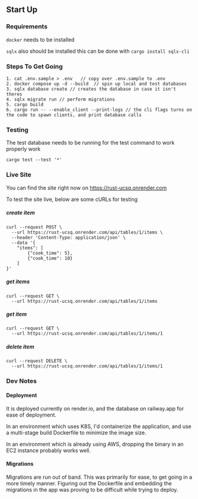 ## Start Up

### Requirements

`docker` needs to be installed

`sqlx` also should be installed
this can be done with `cargo install sqlx-cli`

### Steps To Get Going

    1. cat .env.sample > .env   // copy over .env.sample to .env
    2. docker compose up -d --build  // spin up local and test databases
    3. sqlx database create // creates the database in case it isn't theres
    4. sqlx migrate run // perform migrations
    5. cargo build
    6. cargo run -- --enable_client --print-logs // the cli flags turns on the code to spawn clients, and print database calls

### Testing

The test database needs to be running for the test command to work properly work

`cargo test --test '*'`

### Live Site

You can find the site right now on
https://rust-ucsq.onrender.com

To test the site live, below are some cURLs for testing

##### create item

```
curl --request POST \
  --url https://rust-ucsq.onrender.com/api/tables/1/items \
  --header 'Content-Type: application/json' \
  --data '{
	"items": [
		{"cook_time": 5},
		{"cook_time": 10}
	]
}'
```

##### get items

```
curl --request GET \
  --url https://rust-ucsq.onrender.com/api/tables/1/items
```

##### get item

```
curl --request GET \
  --url https://rust-ucsq.onrender.com/api/tables/1/items/1
```

##### delete item

```
curl --request DELETE \
  --url https://rust-ucsq.onrender.com/api/tables/1/items/1
```

### Dev Notes

#### Deployment

It is deployed currently on render.io, and the database on railway.app for ease of deployment.

In an environment which uses K8S, I'd containerize the application, and use a multi-stage build Dockerfile to minimize the image size.

In an environment which is already using AWS, dropping the binary in an EC2 instance probably works well.

#### Migrations

Migrations are run out of band. This was primarily for ease, to get going in a more timely manner. Figuring out the Dockerfile and embedding the migrations in the app was proving to be difficult while trying to deploy.
